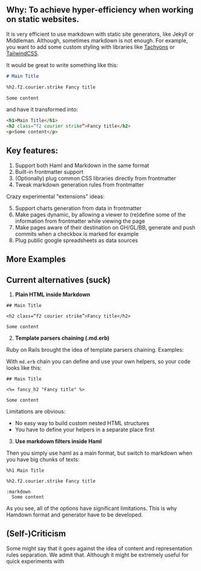 ## Why: To achieve hyper-efficiency when working on static websites.

It is very efficient to use markdown with static site generators, like Jekyll or Middleman. Although, sometimes markdown is not enough. For example, you want to add some custom styling with libraries like [Tachyons](https://tachyons.io/) or [TailwindCSS](https://tailwindcss.com/).

It would be great to write something like this:

```md
# Main Title

%h2.f2.courier.strike Fancy title

Some content
```

and have it transformed into:

```html
<h1>Main Title</h1>
<h2 class=“f2 courier strike”>Fancy title</h2>
<p>Some content</p>
```


## Key features: 

1. Support both Haml and Markdown in the same format
2. Built-in frontmatter support
3. (Optionally) plug common CSS libraries directly from frontmatter
4. Tweak markdown generation rules from frontmatter

Crazy experimental "extensions" ideas:

5. Support charts generation from data in frontmatter
6. Make pages dynamic, by allowing a viewer to (re)define some of the information from frontmatter while viewing the page
7. Make pages aware of their destination on GH/GL/BB, generate and push commits when a checkbox is marked for example
8. Plug public google spreadsheets as data sources

## More Examples



## Current alternatives (suck)

1) **Plain HTML inside Markdown**

```
## Main Title

<h2 class=“f2 courier strike”>Fancy title</h2>

Some content
```

2) **Template parsers chaining (.md.erb)**

Ruby on Rails brought the idea of template parsers chaining. Examples:

With `md.erb` chain you can define and use your own helpers, so your code looks like this:

```
## Main Title

<%= fancy_h2 "Fancy title" %>

Some content
```

Limitations are obvious:

- No easy way to build custom nested HTML structures
- You have to define your helpers in a separate place first


3) **Use markdown filters inside Haml**

Then you simply use haml as a main format, but switch to markdown when you have big chunks of texts:

```
%h1 Main Title

%h2.f2.courier.strike Fancy title

:markdown
  Some content
```

As you see, all of the options have significant limitations. This is why Hamdown format and generator have to be developed.

## (Self-)Criticism

Some might say that it goes against the idea of content and representation rules separation. We admit that. Although it might be extremely useful for quick experiments with 
